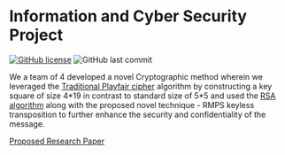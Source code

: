 # Information and Cyber Security Project

[![GitHub license](https://img.shields.io/github/license/piyush26c/Modified-Playfair-Cipher-Algorithm)](https://github.com/piyush26c/Modified-Playfair-Cipher-Algorithm/blob/main/LICENSE)
![GitHub last commit](https://img.shields.io/github/last-commit/piyush26c/Modified-Playfair-Cipher-Algorithm)

We a team of 4 developed a novel Cryptographic method wherein we leveraged
the [Traditional Playfair cipher](https://en.wikipedia.org/wiki/Playfair_cipher) algorithm by
constructing a key square of size 4\*19 in contrast to standard
size of 5\*5 and used the [RSA algorithm](https://en.wikipedia.org/wiki/RSA_(cryptosystem))  along with the
proposed novel technique - RMPS keyless transposition to
further enhance the security and confidentiality of the
message.

[Proposed Research Paper](https://scholar.google.com/citations?view_op=view_citation&hl=en&user=25Qgwk0AAAAJ&sortby=pubdate&citation_for_view=25Qgwk0AAAAJ:5nxA0vEk-isC)
